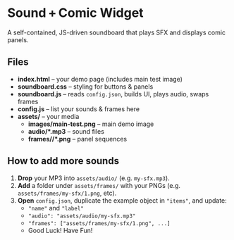 # Sound + Comic Widget

A self-contained, JS-driven soundboard that plays SFX and displays comic panels.

## Files

- **index.html** – your demo page (includes main test image)
- **soundboard.css** – styling for buttons & panels
- **soundboard.js** – reads `config.json`, builds UI, plays audio, swaps frames
- **config.js** – list your sounds & frames here
- **assets/** – your media
  - **images/main-test.png** – main demo image
  - **audio/*.mp3** – sound files
  - **frames/<name>/*.png** – panel sequences

## How to add more sounds

1. **Drop** your MP3 into `assets/audio/` (e.g. `my-sfx.mp3`).
2. **Add** a folder under `assets/frames/` with your PNGs (e.g. `assets/frames/my-sfx/1.png`, etc).
3. **Open** `config.json`, duplicate the example object in `"items"`, and update:
   - `"name"` and `"label"`  
   - `"audio": "assets/audio/my-sfx.mp3"`  
   - `"frames": ["assets/frames/my-sfx/1.png", ...]`
   - Good Luck! Have Fun!

